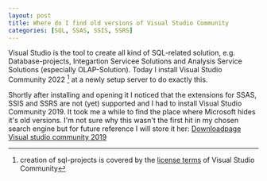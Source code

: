 ```yaml
---
layout: post
title: Where do I find old versions of Visual Studio Community
categories: [SQL, SSAS, SSIS, SSRS]
---
```


Visual Studio is the tool to create all kind of SQL-related solution, e.g. Database-projects, Integartion Servicee Solutions and Analysis Service Solutions (especially OLAP-Solution). Today I install Visual Studio Community 2022 [^1] at a newly setup server to do exactly this.

Shortly after installing and opening it I noticed that the extensions for SSAS, SSIS and SSRS are not (yet) supported and I had to install Visual Studio Community 2019. It took me a while to find the place where Microsoft hides it's old versions. I'm not sure why this wasn't the first hit in my chosen search engine but for future reference I will store it her: [Downloadpage Visual studio community 2019](https://docs.microsoft.com/en-us/visualstudio/releases/2019/release-notes)


[^1]: creation of sql-projects is covered by the [license terms](https://visualstudio.microsoft.com/license-terms/vs2022-ga-community/) of Visual Studio Community 
